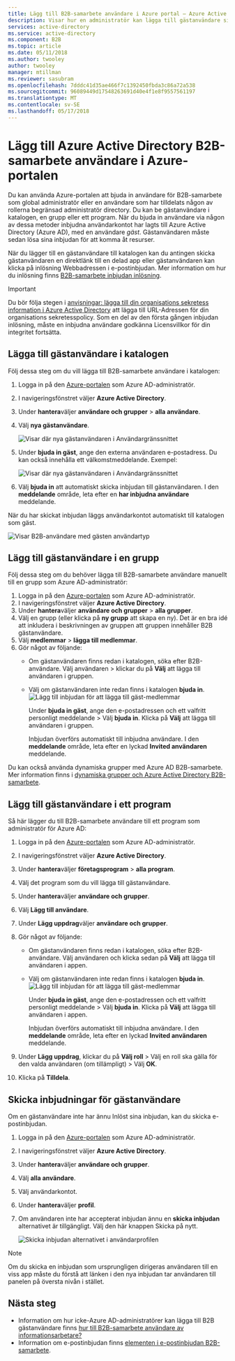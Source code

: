 ```yaml
---
title: Lägg till B2B-samarbete användare i Azure portal – Azure Active Directory | Microsoft Docs
description: Visar hur en administratör kan lägga till gästanvändare sina kataloger från en organisation med hjälp av Azure Active Directory (AD Azure) B2B-samarbete.
services: active-directory
ms.service: active-directory
ms.component: B2B
ms.topic: article
ms.date: 05/11/2018
ms.author: twooley
author: twooley
manager: mtillman
ms.reviewer: sasubram
ms.openlocfilehash: 7dddc41d35ae466f7c1392450fbda3c86a72a538
ms.sourcegitcommit: 96089449d17548263691d40e4f1e8f9557561197
ms.translationtype: MT
ms.contentlocale: sv-SE
ms.lasthandoff: 05/17/2018
---
```

# <a name="add-azure-active-directory-b2b-collaboration-users-in-the-azure-portal"></a>Lägg till Azure Active Directory B2B-samarbete användare i Azure-portalen

Du kan använda Azure-portalen att bjuda in användare för B2B-samarbete som global administratör eller en användare som har tilldelats någon av rollerna begränsad administratör directory. Du kan be gästanvändare i katalogen, en grupp eller ett program. När du bjuda in användare via någon av dessa metoder inbjudna användarkontot har lagts till Azure Active Directory (Azure AD), med en användare *gäst*. Gästanvändaren måste sedan lösa sina inbjudan för att komma åt resurser.

När du lägger till en gästanvändare till katalogen kan du antingen skicka gästanvändaren en direktlänk till en delad app eller gästanvändaren kan klicka på inlösning Webbadressen i e-postinbjudan. Mer information om hur du inlösning finns [B2B-samarbete inbjudan inlösning](redemption-experience.md).

> [!IMPORTANT]
> Du bör följa stegen i [anvisningar: lägga till din organisations sekretess information i Azure Active Directory](https://aka.ms/adprivacystatement) att lägga till URL-Adressen för din organisations sekretesspolicy. Som en del av den första gången inbjudan inlösning, måste en inbjudna användare godkänna Licensvillkor för din integritet fortsätta. 

## <a name="add-guest-users-to-the-directory"></a>Lägga till gästanvändare i katalogen

Följ dessa steg om du vill lägga till B2B-samarbete användare i katalogen:

1. Logga in på den [Azure-portalen](https://portal.azure.com) som Azure AD-administratör.
2. I navigeringsfönstret väljer **Azure Active Directory**.
3. Under **hantera**väljer **användare och grupper** > **alla användare**.
4. Välj **nya gästanvändare**.

   ![Visar där nya gästanvändaren i Användargränssnittet](./media/add-users-administrator/NewGuestUser-Directory.png) 
 
7. Under **bjuda in gäst**, ange den externa användaren e-postadress. Du kan också innehålla ett välkomstmeddelande. Exempel:

   ![Visar där nya gästanvändaren i Användargränssnittet](./media/add-users-administrator/InviteGuest.png) 

8. Välj **bjuda in** att automatiskt skicka inbjudan till gästanvändaren. I den **meddelande** område, leta efter en **har inbjudna användare** meddelande. 
 
När du har skickat inbjudan läggs användarkontot automatiskt till katalogen som gäst.


![Visar B2B-användare med gästen användartyp](./media/add-users-administrator/GuestUserType.png)  

## <a name="add-guest-users-to-a-group"></a>Lägg till gästanvändare i en grupp
Följ dessa steg om du behöver lägga till B2B-samarbete användare manuellt till en grupp som Azure AD-administratör:

1. Logga in på den [Azure-portalen](https://portal.azure.com) som Azure AD-administratör.
2. I navigeringsfönstret väljer **Azure Active Directory**.
3. Under **hantera**väljer **användare och grupper** > **alla grupper**.
4. Välj en grupp (eller klicka på **ny grupp** att skapa en ny). Det är en bra idé att inkludera i beskrivningen av gruppen att gruppen innehåller B2B gästanvändare.
5. Välj **medlemmar** > **lägga till medlemmar**. 
6. Gör något av följande:
   - Om gästanvändaren finns redan i katalogen, söka efter B2B-användare. Välj användaren > klickar du på **Välj** att lägga till användaren i gruppen.
   - Välj om gästanvändaren inte redan finns i katalogen **bjuda in**.
   ![Lägg till inbjudan för att lägga till gäst-medlemmar](./media/add-users-administrator/GroupInvite.png)
   
      Under **bjuda in gäst**, ange den e-postadressen och ett valfritt personligt meddelande > Välj **bjuda in**. Klicka på **Välj** att lägga till användaren i gruppen.

      Inbjudan överförs automatiskt till inbjudna användare. I den **meddelande** område, leta efter en lyckad **Invited användaren** meddelande. 

Du kan också använda dynamiska grupper med Azure AD B2B-samarbete. Mer information finns i [dynamiska grupper och Azure Active Directory B2B-samarbete](use-dynamic-groups.md).

## <a name="add-guest-users-to-an-application"></a>Lägg till gästanvändare i ett program

Så här lägger du till B2B-samarbete användare till ett program som administratör för Azure AD:

1. Logga in på den [Azure-portalen](https://portal.azure.com) som Azure AD-administratör.
2. I navigeringsfönstret väljer **Azure Active Directory**.
3. Under **hantera**väljer **företagsprogram** > **alla program**.
4. Välj det program som du vill lägga till gästanvändare.
5. Under **hantera**väljer **användare och grupper**.
6. Välj **Lägg till användare**.
7. Under **Lägg uppdrag**väljer **användare och grupper**.
8. Gör något av följande:
   - Om gästanvändaren finns redan i katalogen, söka efter B2B-användare. Välj användaren och klicka sedan på **Välj** att lägga till användaren i appen.
   - Välj om gästanvändaren inte redan finns i katalogen **bjuda in**.
   ![Lägg till inbjudan för att lägga till gäst-medlemmar](./media/add-users-administrator/AppInviteUsers.png)
   
      Under **bjuda in gäst**, ange den e-postadressen och ett valfritt personligt meddelande > Välj **bjuda in**. Klicka på **Välj** att lägga till användaren i appen.

      Inbjudan överförs automatiskt till inbjudna användare. I den **meddelande** område, leta efter en lyckad **Invited användaren** meddelande.

9. Under **Lägg uppdrag**, klickar du på **Välj roll** > Välj en roll ska gälla för den valda användaren (om tillämpligt) > Välj **OK**.
10. Klicka på **Tilldela**.
 
## <a name="resend-invitations-to-guest-users"></a>Skicka inbjudningar för gästanvändare

Om en gästanvändare inte har ännu Inlöst sina inbjudan, kan du skicka e-postinbjudan.

1. Logga in på den [Azure-portalen](https://portal.azure.com) som Azure AD-administratör.
2. I navigeringsfönstret väljer **Azure Active Directory**.
3. Under **hantera**väljer **användare och grupper**.
4. Välj **alla användare**.
5. Välj användarkontot.
6. Under **hantera**väljer **profil**.
7. Om användaren inte har accepterat inbjudan ännu en **skicka inbjudan** alternativet är tillgängligt. Välj den här knappen Skicka på nytt.

   ![Skicka inbjudan alternativet i användarprofilen](./media/add-users-administrator/Resend-Invitation.png)

> [!NOTE]
> Om du skicka en inbjudan som ursprungligen dirigeras användaren till en viss app måste du förstå att länken i den nya inbjudan tar användaren till panelen på översta nivån i stället.

## <a name="next-steps"></a>Nästa steg

- Information om hur icke-Azure AD-administratörer kan lägga till B2B gästanvändare finns [hur till B2B-samarbete användare av informationsarbetare?](add-users-information-worker.md)
- Information om e-postinbjudan finns [elementen i e-postinbjudan B2B-samarbete](invitation-email-elements.md).

